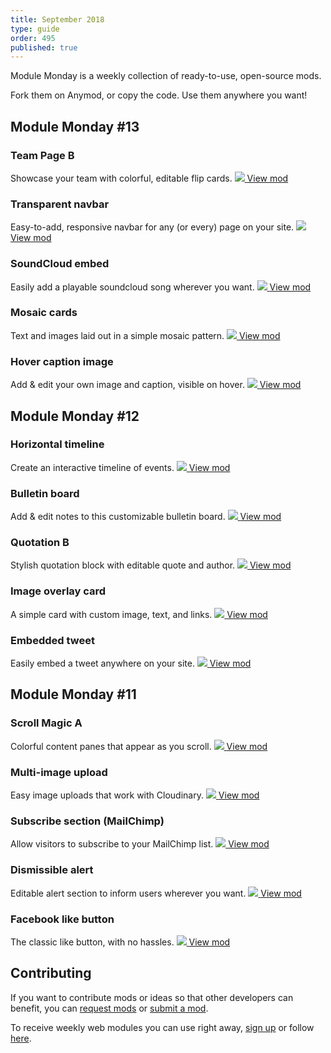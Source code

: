 ```yaml
---
title: September 2018
type: guide
order: 495
published: true
---
```


Module Monday is a weekly collection of ready-to-use, open-source mods.

Fork them on Anymod, or copy the code. Use them anywhere you want!

## Module Monday #13

### Team Page B
Showcase your team with colorful, editable flip cards.
<a href="https://anymod.com/mod/kboaa?v=20&h1=50&h2=100">
  <img src="https://res.cloudinary.com/component/image/upload/v1536962058/team_opnjkk.gif"/>
</a>
<a class="button" href="https://anymod.com/mod/kboaa?v=20&h1=50&h2=100">View mod</a>

### Transparent navbar
Easy-to-add, responsive navbar for any (or every) page on your site.
<a href="https://anymod.com/mod/bkbnb?v=20">
  <img src="https://res.cloudinary.com/component/image/upload/v1536962058/navbar_ezkxdu.gif"/>
</a>
<a class="button" href="https://anymod.com/mod/bkbnb?v=20">View mod</a>

### SoundCloud embed
Easily add a playable soundcloud song wherever you want.
<a href="https://anymod.com/mod/mokmr">
  <img src="https://res.cloudinary.com/component/image/upload/v1536962057/soundcloud_sfl9jy.png"/>
</a>
<a class="button" href="https://anymod.com/mod/mokmr">View mod</a>

### Mosaic cards
Text and images laid out in a simple mosaic pattern.
<a href="https://anymod.com/mod/nmbnl?v=20">
  <img src="https://res.cloudinary.com/component/image/upload/v1536962058/mosaic_zclrlb.png"/>
</a>
<a class="button" href="https://anymod.com/mod/nmbnl?v=20">View mod</a>

### Hover caption image
Add & edit your own image and caption, visible on hover.
<a href="https://anymod.com/mod/rdbdn?v=20">
  <img src="https://res.cloudinary.com/component/image/upload/v1536962057/hover_50_bhrfz6.gif"/>
</a>
<a class="button" href="https://anymod.com/mod/rdbdn?v=20">View mod</a>

## Module Monday #12

### Horizontal timeline
Create an interactive timeline of events.
<a href="https://anymod.com/mod/nmmmr?v=20">
  <img src="https://res.cloudinary.com/component/image/upload/v1536536484/timeline_ro80sb.gif"/>
</a>
<a class="button" href="https://anymod.com/mod/nmmmr?v=20">View mod</a>

### Bulletin board
Add & edit notes to this customizable bulletin board.
<a href="https://anymod.com/mod/lrmda">
  <img src="https://res.cloudinary.com/component/image/upload/v1536540666/notes_zffng4.png"/>
</a>
<a class="button" href="https://anymod.com/mod/lrmda">View mod</a>

### Quotation B
Stylish quotation block with editable quote and author.
<a href="https://anymod.com/mod/bkbmk?v=20">
  <img src="https://res.cloudinary.com/component/image/upload/v1536542743/quotation_g7zgeb.png"/>
</a>
<a class="button" href="https://anymod.com/mod/bkbmk?v=20">View mod</a>

### Image overlay card
A simple card with custom image, text, and links.
<a href="https://anymod.com/mod/kbolm?v=20">
  <img src="https://res.cloudinary.com/component/image/upload/v1536536485/card_soikfr.png"/>
</a>
<a class="button" href="https://anymod.com/mod/kbolm?v=20">View mod</a>

### Embedded tweet
Easily embed a tweet anywhere on your site.
<a href="https://anymod.com/mod/rdbmb?v=20">
  <img src="https://res.cloudinary.com/component/image/upload/v1536543927/tweet_apwqfr.png"/>
</a>
<a class="button" href="https://anymod.com/mod/rdbmb?v=20">View mod</a>

## Module Monday #11

### Scroll Magic A
Colorful content panes that appear as you scroll.
<a href="https://anymod.com/mod/bkkkk?v=20">
  <img src="https://res.cloudinary.com/component/image/upload/v1535760646/scrollmagic_bu4cxq.gif"/>
</a>
<a class="button" href="https://anymod.com/mod/bkkkk?v=20">View mod</a>

### Multi-image upload
Easy image uploads that work with Cloudinary.
<a href="https://anymod.com/mod/dbbbr?v=20">
  <img src="https://res.cloudinary.com/component/image/upload/v1535738605/cloudinary_lljya4.gif"/>
</a>
<a class="button" href="https://anymod.com/mod/dbbbr?v=20">View mod</a>

### Subscribe section (MailChimp)
Allow visitors to subscribe to your MailChimp list.
<a href="https://anymod.com/mod/rdddb?v=20">
  <img src="https://res.cloudinary.com/component/image/upload/v1535765494/mailchimp_lgfuvi.png"/>
</a>
<a class="button" href="https://anymod.com/mod/rdddb?v=20">View mod</a>

### Dismissible alert
Editable alert section to inform users wherever you want.
<a href="https://anymod.com/mod/lrrra">
  <img src="https://res.cloudinary.com/component/image/upload/v1535748651/alert_etphjw.gif"/>
</a>
<a class="button" href="https://anymod.com/mod/lrrra">View mod</a>

### Facebook like button
The classic like button, with no hassles.
<a href="https://anymod.com/mod/kbbbm">
  <img src="https://res.cloudinary.com/component/image/upload/v1535748894/like_u65jky.png"/>
</a>
<a class="button" href="https://anymod.com/mod/kbbbm">View mod</a>

<script project="865732" src="https://cdn.anymod.com/v1"></script>

## Contributing
If you want to contribute mods or ideas so that other developers can benefit, you can [request mods](https://guide.anymod.com/v1/community/requests.html) or [submit a mod](https://guide.anymod.com/v1/community/contributing.html).

To receive weekly web modules you can use right away, [sign up](https://anymod.com) or follow [here](https://medium.com/anymod).